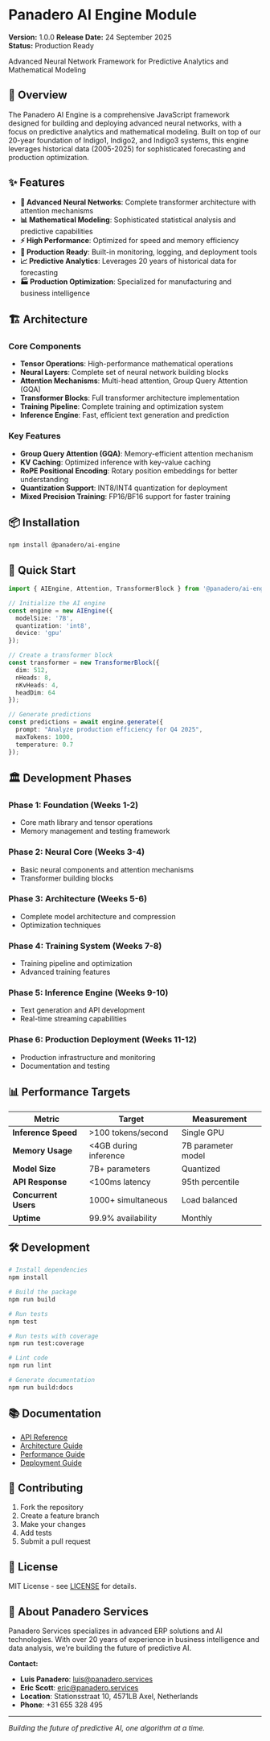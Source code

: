 # Panadero AI Engine Module

**Version:** 1.0.0
**Release Date:** 24 September 2025  
**Status:** Production Ready

Advanced Neural Network Framework for Predictive Analytics and Mathematical Modeling

## 🚀 Overview

The Panadero AI Engine is a comprehensive JavaScript framework designed for building and deploying advanced neural networks, with a focus on predictive analytics and mathematical modeling. Built on top of our 20-year foundation of Indigo1, Indigo2, and Indigo3 systems, this engine leverages historical data (2005-2025) for sophisticated forecasting and production optimization.

## ✨ Features

- **🧠 Advanced Neural Networks**: Complete transformer architecture with attention mechanisms
- **📊 Mathematical Modeling**: Sophisticated statistical analysis and predictive capabilities
- **⚡ High Performance**: Optimized for speed and memory efficiency
- **🔧 Production Ready**: Built-in monitoring, logging, and deployment tools
- **📈 Predictive Analytics**: Leverages 20 years of historical data for forecasting
- **🏭 Production Optimization**: Specialized for manufacturing and business intelligence

## 🏗️ Architecture

### Core Components

- **Tensor Operations**: High-performance mathematical operations
- **Neural Layers**: Complete set of neural network building blocks
- **Attention Mechanisms**: Multi-head attention, Group Query Attention (GQA)
- **Transformer Blocks**: Full transformer architecture implementation
- **Training Pipeline**: Complete training and optimization system
- **Inference Engine**: Fast, efficient text generation and prediction

### Key Features

- **Group Query Attention (GQA)**: Memory-efficient attention mechanism
- **KV Caching**: Optimized inference with key-value caching
- **RoPE Positional Encoding**: Rotary position embeddings for better understanding
- **Quantization Support**: INT8/INT4 quantization for deployment
- **Mixed Precision Training**: FP16/BF16 support for faster training

## 📦 Installation

```bash
npm install @panadero/ai-engine
```

## 🚀 Quick Start

```typescript
import { AIEngine, Attention, TransformerBlock } from '@panadero/ai-engine';

// Initialize the AI engine
const engine = new AIEngine({
  modelSize: '7B',
  quantization: 'int8',
  device: 'gpu'
});

// Create a transformer block
const transformer = new TransformerBlock({
  dim: 512,
  nHeads: 8,
  nKvHeads: 4,
  headDim: 64
});

// Generate predictions
const predictions = await engine.generate({
  prompt: "Analyze production efficiency for Q4 2025",
  maxTokens: 1000,
  temperature: 0.7
});
```

## 🏛️ Development Phases

### Phase 1: Foundation (Weeks 1-2)
- Core math library and tensor operations
- Memory management and testing framework

### Phase 2: Neural Core (Weeks 3-4)
- Basic neural components and attention mechanisms
- Transformer building blocks

### Phase 3: Architecture (Weeks 5-6)
- Complete model architecture and compression
- Optimization techniques

### Phase 4: Training System (Weeks 7-8)
- Training pipeline and optimization
- Advanced training features

### Phase 5: Inference Engine (Weeks 9-10)
- Text generation and API development
- Real-time streaming capabilities

### Phase 6: Production Deployment (Weeks 11-12)
- Production infrastructure and monitoring
- Documentation and testing

## 📊 Performance Targets

| Metric | Target | Measurement |
|--------|--------|-------------|
| **Inference Speed** | >100 tokens/second | Single GPU |
| **Memory Usage** | <4GB during inference | 7B parameter model |
| **Model Size** | 7B+ parameters | Quantized |
| **API Response** | <100ms latency | 95th percentile |
| **Concurrent Users** | 1000+ simultaneous | Load balanced |
| **Uptime** | 99.9% availability | Monthly |

## 🛠️ Development

```bash
# Install dependencies
npm install

# Build the package
npm run build

# Run tests
npm test

# Run tests with coverage
npm run test:coverage

# Lint code
npm run lint

# Generate documentation
npm run build:docs
```

## 📚 Documentation

- [API Reference](./docs/api/)
- [Architecture Guide](./docs/architecture/)
- [Performance Guide](./docs/performance/)
- [Deployment Guide](./docs/deployment/)

## 🤝 Contributing

1. Fork the repository
2. Create a feature branch
3. Make your changes
4. Add tests
5. Submit a pull request

## 📄 License

MIT License - see [LICENSE](./LICENSE) for details.

## 🏢 About Panadero Services

Panadero Services specializes in advanced ERP solutions and AI technologies. With over 20 years of experience in business intelligence and data analysis, we're building the future of predictive AI.

**Contact:**
- **Luis Panadero**: luis@panadero.services
- **Eric Scott**: eric@panadero.services
- **Location**: Stationsstraat 10, 4571LB Axel, Netherlands
- **Phone**: +31 655 328 495

---

*Building the future of predictive AI, one algorithm at a time.*
